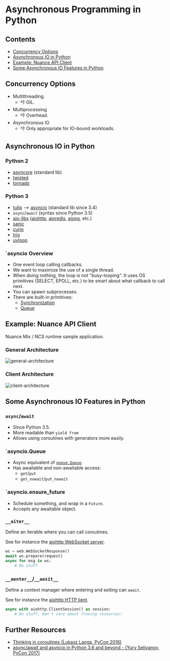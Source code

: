# Asynchronous Programming in Python

## Contents

* [Concurrency Options](#concurrency-options)
* [Asynchronous IO in Python](#asynchronous-io-in-python)
* [Example: Nuance API Client](#example-nuance-api-client)
* [Some Asynchronous IO Features in Python](#some-asynchronous-io-features-in-python)

## Concurrency Options

* Multithreading.
    - :-1: GIL.
* Multiprocessing
    - :-1: Overhead.
* Asynchronous IO
    - :-1: Only appropriate for IO-bound workloads.

## Asynchronous IO in Python

### Python 2

* [asyncore](https://docs.python.org/2/library/asyncore.html) (standard lib)
* [twisted](https://twistedmatrix.com/trac/)
* [tornado](http://www.tornadoweb.org/en/stable/)

### Python 3

* [tulip](http://code.google.com/p/tulip/) --> [asyncio](https://docs.python.org/3/library/asyncio.html) (standard lib since 3.4)
* `async`/`await` (syntax since Python 3.5)
* [aio-libs](https://github.com/aio-libs) ([aiohttp](https://aiohttp.readthedocs.io/en/stable/), [aioredis](https://aioredis.readthedocs.io/en/stable/), [aiopg](https://aiopg.readthedocs.io/en/stable/), etc.)
* [sanic](http://sanic.readthedocs.io/en/latest/)
* [curio](https://curio.readthedocs.io/en/latest/)
* [trio](https://trio.readthedocs.io/en/latest/)
* [uvloop](https://github.com/MagicStack/uvloop)

### `asyncio Overview

* One event loop calling callbacks.
* We want to maximize the use of a single thread.
* When doing nothing, the loop is not "busy-looping". It uses OS primitives (SELECT, EPOLL, etc.) to be smart about what callback to call next.
* You can spawn subprocesses.
* There are built-in primitives:
    - [Synchronization](https://docs.python.org/3/library/asyncio-sync.html#synchronization-primitives)
    - [Queue](https://docs.python.org/3/library/asyncio-queue.html)

## Example: Nuance API Client

Nuance Mix / NCS runtime sample application.

### General Architecture

![general-architecture](./images/general-architecture.png)

### Client Architecture

![client-architecture](./images/client-architecture.png)

## Some Asynchronous IO Features in Python

### `async`/`await`

* Since Python 3.5.
* More readable than `yield from`
* Allows using coroutines with generators more easily.

### `asyncio.Queue

* Async equivalent of [`queue.Queue`](https://docs.python.org/3.6/library/queue.html#queue.Queue).
* Has awaitable and non-awaitable access:
    - `get`/`put`
    - `get_nowait`/`put_nowait`

### `asyncio.ensure_future

* Schedule something, and wrap in a `Future`.
* Accepts any awaitable object.

### `__aiter__`

Define an iterable where you can call coroutines.

See for instance the [aiohttp WebSocket server](https://docs.aiohttp.org/en/stable/web_quickstart.html#websockets).

```python
ws = web.WebSocketResponse()
await ws.prepare(request)
async for msg in ws:
    # Do stuff
```

### `__aenter__`/`__aexit__`

Define a context manager where entering and exiting can `await`.

See for instance the [aiohttp HTTP lient](https://docs.aiohttp.org/en/stable/client_quickstart.html#make-a-request).

```python
async with aiohttp.ClientSession() as session:
    # Do stuff, don't care about freeing resources!
```

## Further Resources

* [Thinking in coroutines (Ĺukasz Langa, PyCon 2016)](https://www.youtube.com/watch?v=l4Nn-y9ktd4)
* [async/await and asyncio in Python 3.6 and beyond - (Yury Selivanov, PyCon 2017)](https://www.youtube.com/watch?v=2ZFFv-wZ8_g)
